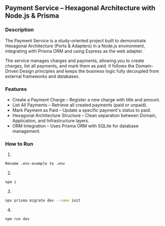 ## Payment Service – Hexagonal Architecture with Node.js & Prisma

### Description

The Payment Service is a study-oriented project built to demonstrate Hexagonal Architecture (Ports & Adapters) in a Node.js environment, integrating with Prisma ORM and using Express as the web adapter.

The service manages charges and payments, allowing you to create charges, list all payments, and mark them as paid.
It follows the Domain-Driven Design principles and keeps the business logic fully decoupled from external frameworks and databases.

### Features

- Create a Payment Charge – Register a new charge with title and amount.
- List All Payments – Retrieve all created payments (paid or unpaid).
- Mark Payment as Paid – Update a specific payment's status to paid.
- Hexagonal Architecture Structure – Clean separation between Domain, Application, and Infrastructure layers.
- ORM Integration – Uses Prisma ORM with SQLite for database management.

### How to Run

1.
```bash
Rename .env-example to .env
```

2.
```bash
npm i
```

3.
```bash
npx prisma migrate dev --name init
```

4.
```bash
npm run dev
```